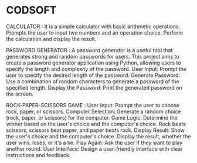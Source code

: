 # CODSOFT
CALCULATOR :
It is a simple calculator with basic arithmetic operations. 
Prompts the user to input two numbers and an operation choice. 
Perform the calculation and display the result.

PASSWORD GENERATOR :
A password generator is a useful tool that generates strong and random passwords for users. This project aims to create a password generator application using Python, allowing users to specify the length and complexity of the password.
User Input: Prompt the user to specify the desired length of the password.
Generate Password: Use a combination of random characters to generate a password of the specified length.
Display the Password: Print the generated password on the screen.

ROCK-PAPER-SCISSORS GAME :
User Input: Prompt the user to choose rock, paper, or scissors.
Computer Selection: Generate a random choice (rock, paper, or scissors) for the computer.
Game Logic: Determine the winner based on the user's choice and the computer's choice.
Rock beats scissors, scissors beat paper, and paper beats rock.
Display Result: Show the user's choice and the computer's choice. Display the result, whether the user wins, loses, or it's a tie.
Play Again: Ask the user if they want to play another round.
User Interface: Design a user-friendly interface with clear instructions and feedback.
